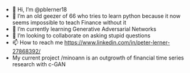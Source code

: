 - 👋 Hi, I’m @pblerner18
- 👀 I’m an old geezer of 66 who tries to learn python because it now seems impossible to teach Finance without it 
- 🌱 I’m currently learning Generative Adversarial Networks 
- 💞️ I’m looking to collaborate on asking stupid questions 
- 📫 How to reach me https://www.linkedin.com/in/peter-lerner-27868392/
- My current project /minoann is an outgrowth of financial time series research with c-GAN 

<!---
pblerner18/pblerner18 is a ✨ special ✨ repository because its `README.md` (this file) appears on your GitHub profile.
You can click the Preview link to take a look at your changes.
--->
